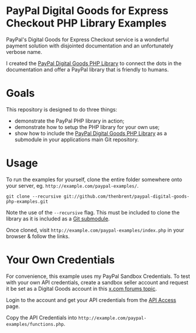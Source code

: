 # PayPal Digital Goods for Express Checkout PHP Library Examples

PayPal's Digital Goods for Express Checkout service is a wonderful payment solution with disjointed documentation and an unfortunately verbose name.

I created the [PayPal Digital Goods PHP Library](https://github.com/thenbrent/paypal-digital-goods/) to connect the dots in the documentation and offer a PayPal library that is friendly to humans. 

# Goals

This repository is designed to do three things:

* demonstrate the PayPal PHP library in action;
* demonstrate how to setup the PHP library for your own use;
* show how to include the [PayPal Digital Goods PHP Library](https://github.com/thenbrent/paypal-digital-goods/) as a submodule in your applications main Git repository.


# Usage

To run the examples for yourself, clone the entire folder somewhere onto your server, eg. `http://example.com/paypal-examples/`.

	git clone --recursive git://github.com/thenbrent/paypal-digital-goods-php-examples.git

Note the use of the `--recursive` flag. This must be included to clone the library as it is included as a [Git submodule](http://book.git-scm.com/5_submodules.html).

Once cloned, visit `http://example.com/paypal-examples/index.php` in your browser & follow the links.


# Your Own Credentials

For convenience, this example uses my PayPal Sandbox Credentials. To test with your own API credentials, create a sandbox seller account and request it be set as a Digital Goods account in this [x.com forums topic](https://www.x.com/thread/49892).

Login to the account and get your API credentials from the [API Access](https://www.sandbox.paypal.com/us/cgi-bin/webscr?cmd=_profile-api-access) page.

Copy the API Credentials into `http://example.com/paypal-examples/functions.php`.


